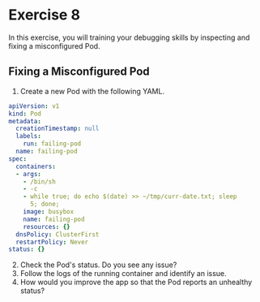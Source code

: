 # Exercise 8

In this exercise, you will training your debugging skills by inspecting and fixing a misconfigured Pod.

## Fixing a Misconfigured Pod

1. Create a new Pod with the following YAML.

```yaml
apiVersion: v1
kind: Pod
metadata:
  creationTimestamp: null
  labels:
    run: failing-pod
  name: failing-pod
spec:
  containers:
  - args:
    - /bin/sh
    - -c
    - while true; do echo $(date) >> ~/tmp/curr-date.txt; sleep
      5; done;
    image: busybox
    name: failing-pod
    resources: {}
  dnsPolicy: ClusterFirst
  restartPolicy: Never
status: {}
```

2. Check the Pod's status. Do you see any issue?
3. Follow the logs of the running container and identify an issue.
4. How would you improve the app so that the Pod reports an unhealthy status?